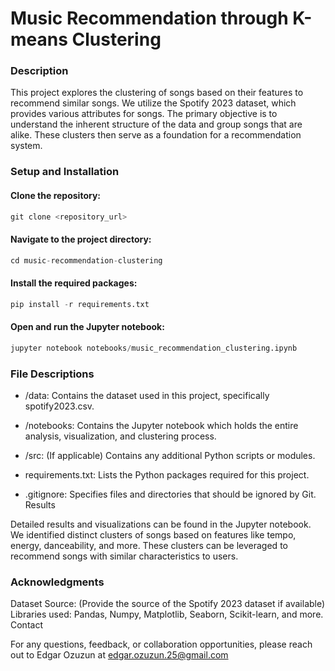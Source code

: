 # Music Recommendation through K-means Clustering
### Description
This project explores the clustering of songs based on their features to recommend similar songs. We utilize the Spotify 2023 dataset, which provides various attributes for songs. The primary objective is to understand the inherent structure of the data and group songs that are alike. These clusters then serve as a foundation for a recommendation system.


### Setup and Installation

#### Clone the repository:

```python
git clone <repository_url>
```

#### Navigate to the project directory:
```python
cd music-recommendation-clustering
```

#### Install the required packages:
```python
pip install -r requirements.txt
```

#### Open and run the Jupyter notebook:
```python
jupyter notebook notebooks/music_recommendation_clustering.ipynb
```

### File Descriptions
* /data: Contains the dataset used in this project, specifically spotify2023.csv.

* /notebooks: Contains the Jupyter notebook which holds the entire analysis, visualization, and clustering process.

* /src: (If applicable) Contains any additional Python scripts or modules.

* requirements.txt: Lists the Python packages required for this project.

* .gitignore: Specifies files and directories that should be ignored by Git.
Results

Detailed results and visualizations can be found in the Jupyter notebook. We identified distinct clusters of songs based on features like tempo, energy, danceability, and more. These clusters can be leveraged to recommend songs with similar characteristics to users.

### Acknowledgments
Dataset Source: (Provide the source of the Spotify 2023 dataset if available)
Libraries used: Pandas, Numpy, Matplotlib, Seaborn, Scikit-learn, and more.
Contact

For any questions, feedback, or collaboration opportunities, please reach out to Edgar Ozuzun at edgar.ozuzun.25@gmail.com

